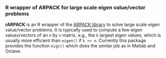 ### R wrapper of ARPACK for large scale eigen value/vector problems

**rARPACK** is an R wrapper of the
[ARPACK library](http://www.caam.rice.edu/software/ARPACK/)
to solve large scale eigen
value/vector problems. It is typically used to compute a few eigen
values/vectors of an `n` by `n` matrix, e.g., the `k` largest eigen values, which
is usually more efficient than `eigen()` if `k << n`. Currently this package
provides the function `eigs()` which does the similar job as in Matlab and
Octave.
